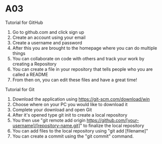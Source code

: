 # A03
Tutorial for GitHub
1. Go to github.com and click sign up
2. Create an account using your email 
3. Create a username and password
4. After this you are brought to the homepage where you can do multiple things
5. You can collaborate on code with others and track your work by creating a Repository
6. You can create a file in your repository that tells people who you are called a README
7. From then on, you can edit these files and have a great time!

Tutorial for Git
1. Download the application using https://git-scm.com/download/win
2. Choose where on your PC you would like to download it
3. Complete your download and open Git
4. After it's opened type git init to create a local repository
5. You then use "git remote add origin https://github.com/[your-username]/[repository-name.git]" to finalize the local repository
6. You can add files to the local repository using "git add [filename]"
7. You can create a commit using the "git commit" command.

